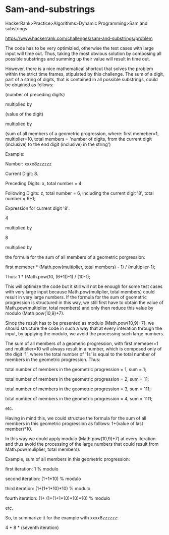 
# Sam-and-substrings

HackerRank>Practice>Algorithms>Dynamic Programming>Sam and substrings

https://www.hackerrank.com/challenges/sam-and-substrings/problem

The code has to be very optimizied, otherwise the test cases with large input will time out.
Thus, taking the most obvious solution by composing all possible substrings and summing up their value will result in time out.

However, there is a nice mathematical shortcut that solves the problem within the strict time frames, stipulated by this challenge.
The sum of a digit, part of a string of digits, that is contained in all possible substrings, could be obtained as follows:

(number of preceding digits) 

multiplied by

(value of the digit) 

multiplied by

(sum of all members of a geometric progression, where: 
first memeber=1, multiplier=10, total members = 'number of digits, from the current digit (inclusive) to the end digit (inclusive) in the string')

Example: 

Number: xxxx8zzzzzz

Current Digit: 8.

Preceding Digits: x, total number = 4.

Following Digits: z, total number = 6, including the current digit '8', total number = 6+1;

Expression for current digit '8': 


4 

multiplied by

8

multiplied by 

the formula for the sum of all members of a geometric porgression: 

first memeber * (Math.pow(multiplier, total members) - 1) / (multiplier-1);

Thus:  1 * (Math.pow(10, (6+1))-1) / (10-1);

This will optimize the code but it still will not be enough for some test cases with very large input
because Math.pow(muliplier, total members) could result in very large numbers. If the formula
for the sum of geometric progression is structured in this way, we still first have to obtain the value of
Math.pow(multiplier, total members) and only then reduce this value by modulo (Math.pow(10,9)+7).

Since the result has to be presented as modulo (Math.pow(10,9)+7), we should structure 
the code in such a way that at every interation through the input, by applying the modulo, 
we avoid the processing such large numbers. 

The sum of all members of a geomeric progression, with first memeber=1 and multiplier=10
will always result in a number, which is composed only of the digit '1', where the total number of '1s'
is equal to the total number of members in the geometric progression. Thus: 

total number of members in the geometric progression = 1, sum = 1;

total number of members in the geometric progression = 2, sum = 11;

total number of members in the geometric progression = 3, sum = 111;

total number of members in the geometric progression = 4, sum = 1111;

etc.

Having in mind this, we could structue the formula for the sum of all members in this geometric progression as follows:
1+(value of last member)*10. 

In this way we could apply modulo (Math.pow(10,9)+7) at every iteration and thus avoid the processing 
of the large numbers that could result from Math.pow(muliplier, total members).

Example, sum of all members in this geometric progression:

first iteration:          1 % modulo

second iteration:         (1+1*10) % modulo

third iteration:          (1+(1+1*10)*10) % modulo

fourth iteration:         (1+ (1+(1+1*10)*10)*10) % modulo

etc.

So, to summarize it for the example with xxxx8zzzzzz:

4 * 8 * (seventh iteration)






